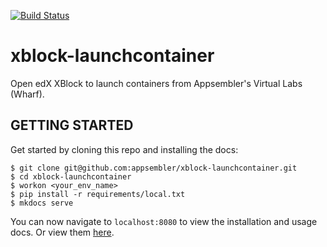 [![Build Status](https://travis-ci.org/appsembler/xblock-launchcontainer.svg?branch=develop)](https://travis-ci.org/appsembler/xblock-launchcontainer)

# xblock-launchcontainer

Open edX XBlock to launch containers from Appsembler's Virtual Labs (Wharf).

## GETTING STARTED 

Get started by cloning this repo and installing the docs: 

``` 
$ git clone git@github.com:appsembler/xblock-launchcontainer.git
$ cd xblock-launchcontainer
$ workon <your_env_name>
$ pip install -r requirements/local.txt
$ mkdocs serve 
```

You can now navigate to `localhost:8080` to view the installation and usage docs. Or view them [here](docs/index.md).
